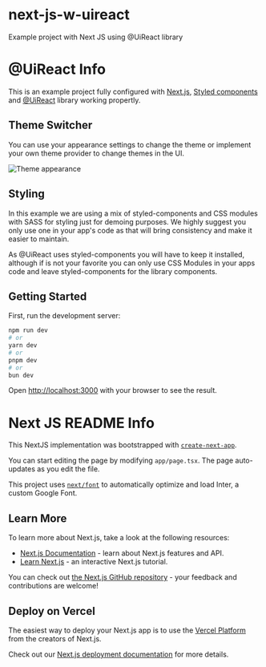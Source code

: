 # next-js-w-uireact
Example project with Next JS using @UiReact library

# @UiReact Info

This is an example project fully configured with [Next.js](https://nextjs.org), [Styled components](https://styled-components.com) and [@UiReact](https://uireact.io) library working propertly.

## Theme Switcher

You can use your appearance settings to change the theme or implement your own theme provider to change themes in the UI.

![Theme appearance]('./public/theme-selector.gif')

## Styling

In this example we are using a mix of styled-components and CSS modules with SASS for styling just for demoing purposes. We highly suggest you only use one in your app's code as that will bring consistency and make it easier to maintain.

As @UiReact uses styled-components you will have to keep it installed, although if is not your favorite you can only use CSS Modules in your apps code and leave styled-components for the library components.

## Getting Started

First, run the development server:

```bash
npm run dev
# or
yarn dev
# or
pnpm dev
# or
bun dev
```

Open [http://localhost:3000](http://localhost:3000) with your browser to see the result.


# Next JS README Info

This NextJS implementation was bootstrapped with [`create-next-app`](https://github.com/vercel/next.js/tree/canary/packages/create-next-app).

You can start editing the page by modifying `app/page.tsx`. The page auto-updates as you edit the file.

This project uses [`next/font`](https://nextjs.org/docs/basic-features/font-optimization) to automatically optimize and load Inter, a custom Google Font.

## Learn More

To learn more about Next.js, take a look at the following resources:

- [Next.js Documentation](https://nextjs.org/docs) - learn about Next.js features and API.
- [Learn Next.js](https://nextjs.org/learn) - an interactive Next.js tutorial.

You can check out [the Next.js GitHub repository](https://github.com/vercel/next.js/) - your feedback and contributions are welcome!

## Deploy on Vercel

The easiest way to deploy your Next.js app is to use the [Vercel Platform](https://vercel.com/new?utm_medium=default-template&filter=next.js&utm_source=create-next-app&utm_campaign=create-next-app-readme) from the creators of Next.js.

Check out our [Next.js deployment documentation](https://nextjs.org/docs/deployment) for more details.
